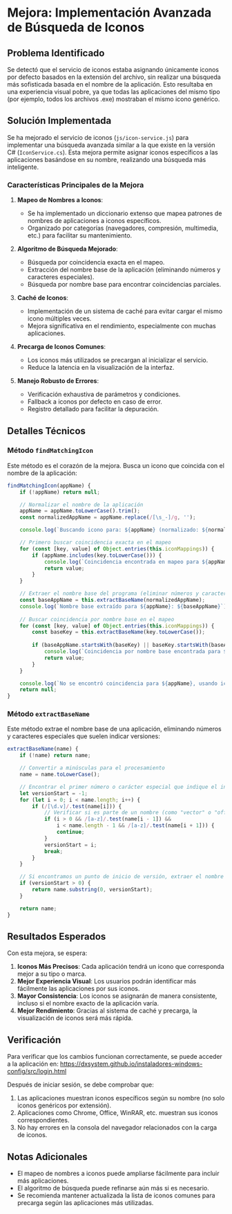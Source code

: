 # Mejora: Implementación Avanzada de Búsqueda de Iconos

## Problema Identificado

Se detectó que el servicio de iconos estaba asignando únicamente iconos por defecto basados en la extensión del archivo, sin realizar una búsqueda más sofisticada basada en el nombre de la aplicación. Esto resultaba en una experiencia visual pobre, ya que todas las aplicaciones del mismo tipo (por ejemplo, todos los archivos .exe) mostraban el mismo icono genérico.

## Solución Implementada

Se ha mejorado el servicio de iconos (`js/icon-service.js`) para implementar una búsqueda avanzada similar a la que existe en la versión C# (`IconService.cs`). Esta mejora permite asignar iconos específicos a las aplicaciones basándose en su nombre, realizando una búsqueda más inteligente.

### Características Principales de la Mejora

1. **Mapeo de Nombres a Iconos**:
   - Se ha implementado un diccionario extenso que mapea patrones de nombres de aplicaciones a iconos específicos.
   - Organizado por categorías (navegadores, compresión, multimedia, etc.) para facilitar su mantenimiento.

2. **Algoritmo de Búsqueda Mejorado**:
   - Búsqueda por coincidencia exacta en el mapeo.
   - Extracción del nombre base de la aplicación (eliminando números y caracteres especiales).
   - Búsqueda por nombre base para encontrar coincidencias parciales.

3. **Caché de Iconos**:
   - Implementación de un sistema de caché para evitar cargar el mismo icono múltiples veces.
   - Mejora significativa en el rendimiento, especialmente con muchas aplicaciones.

4. **Precarga de Iconos Comunes**:
   - Los iconos más utilizados se precargan al inicializar el servicio.
   - Reduce la latencia en la visualización de la interfaz.

5. **Manejo Robusto de Errores**:
   - Verificación exhaustiva de parámetros y condiciones.
   - Fallback a iconos por defecto en caso de error.
   - Registro detallado para facilitar la depuración.

## Detalles Técnicos

### Método `findMatchingIcon`

Este método es el corazón de la mejora. Busca un icono que coincida con el nombre de la aplicación:

```javascript
findMatchingIcon(appName) {
    if (!appName) return null;

    // Normalizar el nombre de la aplicación
    appName = appName.toLowerCase().trim();
    const normalizedAppName = appName.replace(/[\s_-]/g, '');

    console.log(`Buscando icono para: ${appName} (normalizado: ${normalizedAppName})`);

    // Primero buscar coincidencia exacta en el mapeo
    for (const [key, value] of Object.entries(this.iconMappings)) {
        if (appName.includes(key.toLowerCase())) {
            console.log(`Coincidencia encontrada en mapeo para ${appName}: ${value}`);
            return value;
        }
    }

    // Extraer el nombre base del programa (eliminar números y caracteres especiales del final)
    const baseAppName = this.extractBaseName(normalizedAppName);
    console.log(`Nombre base extraído para ${appName}: ${baseAppName}`);
    
    // Buscar coincidencia por nombre base en el mapeo
    for (const [key, value] of Object.entries(this.iconMappings)) {
        const baseKey = this.extractBaseName(key.toLowerCase());
        
        if (baseAppName.startsWith(baseKey) || baseKey.startsWith(baseAppName)) {
            console.log(`Coincidencia por nombre base encontrada para ${appName}: ${value}`);
            return value;
        }
    }

    console.log(`No se encontró coincidencia para ${appName}, usando icono por defecto`);
    return null;
}
```

### Método `extractBaseName`

Este método extrae el nombre base de una aplicación, eliminando números y caracteres especiales que suelen indicar versiones:

```javascript
extractBaseName(name) {
    if (!name) return name;

    // Convertir a minúsculas para el procesamiento
    name = name.toLowerCase();

    // Encontrar el primer número o carácter especial que indique el inicio de la versión
    let versionStart = -1;
    for (let i = 0; i < name.length; i++) {
        if (/[\d.v]/.test(name[i])) {
            // Verificar si es parte de un nombre (como "vector" o "office365")
            if (i > 0 && /[a-z]/.test(name[i - 1]) && 
                i < name.length - 1 && /[a-z]/.test(name[i + 1])) {
                continue;
            }
            versionStart = i;
            break;
        }
    }

    // Si encontramos un punto de inicio de versión, extraer el nombre base
    if (versionStart > 0) {
        return name.substring(0, versionStart);
    }

    return name;
}
```

## Resultados Esperados

Con esta mejora, se espera:

1. **Iconos Más Precisos**: Cada aplicación tendrá un icono que corresponda mejor a su tipo o marca.
2. **Mejor Experiencia Visual**: Los usuarios podrán identificar más fácilmente las aplicaciones por sus iconos.
3. **Mayor Consistencia**: Los iconos se asignarán de manera consistente, incluso si el nombre exacto de la aplicación varía.
4. **Mejor Rendimiento**: Gracias al sistema de caché y precarga, la visualización de iconos será más rápida.

## Verificación

Para verificar que los cambios funcionan correctamente, se puede acceder a la aplicación en:
https://dxsystem.github.io/instaladores-windows-config/src/login.html

Después de iniciar sesión, se debe comprobar que:
1. Las aplicaciones muestran iconos específicos según su nombre (no solo iconos genéricos por extensión).
2. Aplicaciones como Chrome, Office, WinRAR, etc. muestran sus iconos correspondientes.
3. No hay errores en la consola del navegador relacionados con la carga de iconos.

## Notas Adicionales

- El mapeo de nombres a iconos puede ampliarse fácilmente para incluir más aplicaciones.
- El algoritmo de búsqueda puede refinarse aún más si es necesario.
- Se recomienda mantener actualizada la lista de iconos comunes para precarga según las aplicaciones más utilizadas. 
